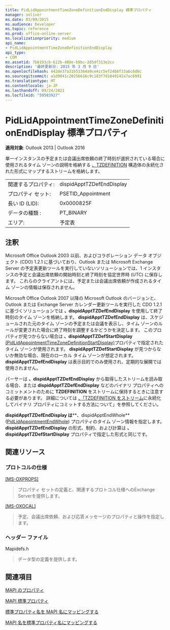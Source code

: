 ```yaml
---
title: PidLidAppointmentTimeZoneDefinitionEndDisplay 標準プロパティ
manager: soliver
ms.date: 03/09/2015
ms.audience: Developer
ms.topic: reference
ms.prod: office-online-server
ms.localizationpriority: medium
api_name:
- PidLidAppointmentTimeZoneDefinitionEndDisplay
api_type:
- COM
ms.assetid: 7b6193cb-612b-408e-b9bc-285df313e2cc
description: '最終更新日: 2015 年 3 月 9 日'
ms.openlocfilehash: 442de37a31b53384a9ce4cc5ef24b8f33a6c6d6c
ms.sourcegitcommit: a1d9041c20256616c9c183f7d1049142a7ac6991
ms.translationtype: MT
ms.contentlocale: ja-JP
ms.lasthandoff: 09/24/2021
ms.locfileid: "59583927"
---
```

# <a name="pidlidappointmenttimezonedefinitionenddisplay-canonical-property"></a>PidLidAppointmentTimeZoneDefinitionEndDisplay 標準プロパティ

  
  
**適用対象**: Outlook 2013 | Outlook 2016 
  
単一インスタンスの予定または会議出席依頼の終了時刻が選択されている場合に使用されるタイム ゾーンの説明を格納する [、TZDEFINITION](https://msdn.microsoft.com/library/0ae21571-2299-6407-807c-428668bb6798%28Office.15%29.aspx) 構造体の永続化された形式にマップするストリームを格納します。 
  
|||
|:-----|:-----|
|関連するプロパティ:  <br/> |dispidApptTZDefEndDisplay  <br/> |
|プロパティ セット:  <br/> |PSETID_Appointment  <br/> |
|長い ID (LID):  <br/> |0x0000825F  <br/> |
|データの種類 :   <br/> |PT_BINARY  <br/> |
|エリア:  <br/> |予定表  <br/> |
   
## <a name="remarks"></a>注釈

Microsoft Office Outlook 2003 以前、およびコラボレーション データ オブジェクト (CDO) 1.2.1 に基づいており、Outlook または Microsoft Exchange Server の予定表更新ツールを実行していないソリューションでは、1 インスタンスの予定と会議出席依頼の開始時刻と終了時刻を協定世界時 (UTC) に保存します。 これらのクライアントには、予定または会議出席依頼が作成されるタイム ゾーンの情報は保存されません。
  
Microsoft Office Outlook 2007 以降の Microsoft Outlook のバージョンと、Outlook または Exchange Server カレンダー更新ツールを実行した CDO 1.2.1 に基づくソリューションでは **、dispidApptTZDefEndDisplay** を使用して終了時刻のタイム ゾーンを格納します。 **dispidApptTZDefEndDisplay** は、スケジュールされた元のタイム ゾーンの予定または会議を表示し、タイム ゾーンのルールが変更された場合に終了時刻を調整するかどうかを決定します。 このプロパティが見つからない場合は **、dispidApptTZDefStartDisplay** [(PidLidAppointmentTimeZoneDefinitionStartDisplay)](pidlidappointmenttimezonedefinitionstartdisplay-canonical-property.md)プロパティで指定されたタイム ゾーンが使用されます。 **dispidApptTZDefStartDisplay** が見つからないか無効な場合、現在のローカル タイム ゾーンが想定されます。 **dispidApptTZDefEndDisplay** は表示目的でのみ使用され、定期的な展開では使用されません。 
  
パーサーは **、dispidApptTZDefEndDisplay** から取得したストリームを読み取る場合、または **dispidApptTZDefEndDisplay** などのバイナリ プロパティへのコミットメントのために **TZDEFINITION** をストリームに保持するときに注意する必要があります。 詳細については [、「TZDEFINITION をストリーム](https://msdn.microsoft.com/library/0dec535d-d48f-39a5-97d5-0bd109134b3b%28Office.15%29.aspx)に永続化してバイナリ プロパティにコミットする方法について」を参照してください。
  
 **dispidApptTZDefEndDisplay は****、dispidApptEndWhole** ([PidLidAppointmentEndWhole](pidlidappointmentendwhole-canonical-property.md)) プロパティのタイム ゾーン情報を指定します。 **dispidApptTZDefEndDisplay** の形式、制約、および計算は **、dispidApptTZDefStartDisplay** プロパティで指定した形式と同じです。 
  
## <a name="related-resources"></a>関連リソース

### <a name="protocol-specifications"></a>プロトコルの仕様

[[MS-OXPROPS]](https://msdn.microsoft.com/library/f6ab1613-aefe-447d-a49c-18217230b148%28Office.15%29.aspx)
  
> プロパティ セットの定義と、関連するプロトコル仕様へのExchange Serverを提供します。
    
[[MS-OXOCAL]](https://msdn.microsoft.com/library/09861fde-c8e4-4028-9346-e7c214cfdba1%28Office.15%29.aspx)
  
> 予定、会議出席依頼、および応答メッセージのプロパティと操作を指定します。
    
### <a name="header-files"></a>ヘッダー ファイル

Mapidefs.h
  
> データ型の定義を提供します。
    
## <a name="see-also"></a>関連項目



[MAPI のプロパティ](mapi-properties.md)
  
[MAPI 標準プロパティ](mapi-canonical-properties.md)
  
[標準プロパティ名を MAPI 名にマッピングする](mapping-canonical-property-names-to-mapi-names.md)
  
[MAPI 名を標準プロパティ名にマッピングする](mapping-mapi-names-to-canonical-property-names.md)


